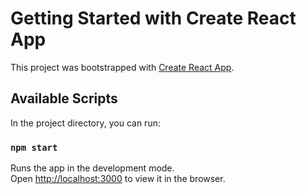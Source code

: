 # Getting Started with Create React App

This project was bootstrapped with [Create React App](https://github.com/facebook/create-react-app).

## Available Scripts

In the project directory, you can run:

### `npm start`

Runs the app in the development mode.\
Open [http://localhost:3000](http://localhost:3000) to view it in the browser.

<!-- Insert a logo in the head tag -->
<!-- Change the Theme colour to fit the app -->
<!-- The serach bar should be able to work everywhere else too -->
<!-- Add the time and battery bar to it if you have time -->